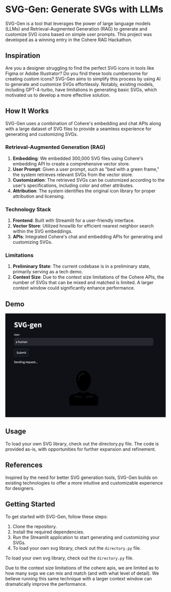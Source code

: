 # SVG-Gen: Generate SVGs with LLMs
SVG-Gen is a tool that leverages the power of large language models (LLMs) and Retrieval-Augmented Generation (RAG) to generate and customize SVG icons based on simple user prompts. This project was developed as a winning entry in the Cohere RAG Hackathon.

## Inspiration
Are you a designer struggling to find the perfect SVG icons in tools like Figma or Adobe Illustrator? Do you find these tools cumbersome for creating custom icons? SVG-Gen aims to simplify this process by using AI to generate and customize SVGs effortlessly. Notably, existing models, including GPT-4-turbo, have limitations in generating basic SVGs, which motivated us to develop a more effective solution.

## How It Works
SVG-Gen uses a combination of Cohere's embedding and chat APIs along with a large dataset of SVG files to provide a seamless experience for generating and customizing SVGs.

### Retrieval-Augmented Generation (RAG)
1. **Embedding**: We embedded 300,000 SVG files using Cohere's embedding API to create a comprehensive vector store.
2. **User Prompt**: Given a user prompt, such as "bed with a green frame," the system retrieves relevant SVGs from the vector store.
3. **Customization**: The retrieved SVGs can be customized according to the user's specifications, including color and other attributes.
4. **Attribution**: The system identifies the original icon library for proper attribution and licensing.
### Technology Stack
1. **Frontend**: Built with Streamlit for a user-friendly interface.
2. **Vector Store**: Utilized hnswlib for efficient nearest neighbor search within the SVG embeddings.
3. **APIs**: Integrated Cohere's chat and embedding APIs for generating and customizing SVGs.
### Limitations
1. **Preliminary State**: The current codebase is in a preliminary state, primarily serving as a tech demo.
2. **Context Size**: Due to the context size limitations of the Cohere APIs, the number of SVGs that can be mixed and matched is limited. A larger context window could significantly enhance performance.

## Demo 
![demo](./demo/demo.png)
## Usage
To load your own SVG library, check out the directory.py file. The code is provided as-is, with opportunities for further expansion and refinement.

## References
Inspired by the need for better SVG generation tools, SVG-Gen builds on existing technologies to offer a more intuitive and customizable experience for designers.

## Getting Started
To get started with SVG-Gen, follow these steps:

1. Clone the repository.
2. Install the required dependencies.
3. Run the Streamlit application to start generating and customizing your SVGs.
4. To load your own svg library, check out the `directory.py` file.


To load your own svg library, check out the `directory.py` file.

Due to the context size limitations of the cohere apis, we are limited as to how many svgs we can mix and match (and with what level of detail). We believe running this same technique with a larger context window can dramatically improve the performance.
